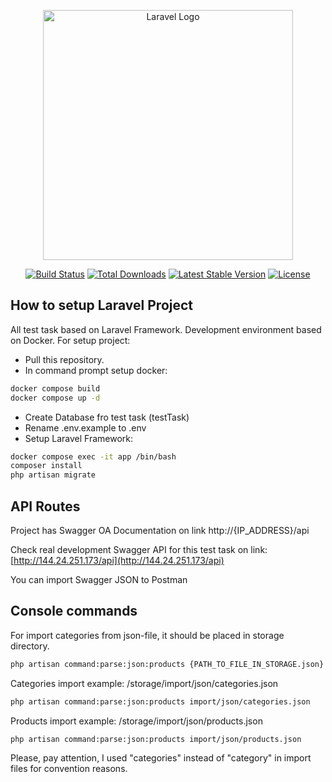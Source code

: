 <p align="center"><a href="https://laravel.com" target="_blank"><img src="https://raw.githubusercontent.com/laravel/art/master/logo-lockup/5%20SVG/2%20CMYK/1%20Full%20Color/laravel-logolockup-cmyk-red.svg" width="400" alt="Laravel Logo"></a></p>

<p align="center">
<a href="https://travis-ci.org/laravel/framework"><img src="https://travis-ci.org/laravel/framework.svg" alt="Build Status"></a>
<a href="https://packagist.org/packages/laravel/framework"><img src="https://img.shields.io/packagist/dt/laravel/framework" alt="Total Downloads"></a>
<a href="https://packagist.org/packages/laravel/framework"><img src="https://img.shields.io/packagist/v/laravel/framework" alt="Latest Stable Version"></a>
<a href="https://packagist.org/packages/laravel/framework"><img src="https://img.shields.io/packagist/l/laravel/framework" alt="License"></a>
</p>

## How to setup Laravel Project

All test task based on Laravel Framework. Development environment based on Docker. For setup project:

- Pull this repository.
- In command prompt setup docker:
```bash
docker compose build
docker compose up -d
```
- Create Database fro test task (testTask)
- Rename .env.example to .env
- Setup Laravel Framework:
```bash
docker compose exec -it app /bin/bash
composer install
php artisan migrate
```

## API Routes

Project has Swagger OA Documentation on link http://{IP_ADDRESS}/api

Check real development Swagger API for this test task on link: [http://144.24.251.173/api](http://144.24.251.173/api)

You can import Swagger JSON to Postman

## Console commands

For import categories from json-file, it should be placed in storage directory. 
```bash
php artisan command:parse:json:products {PATH_TO_FILE_IN_STORAGE.json}
```

Categories import example: /storage/import/json/categories.json
```bash
php artisan command:parse:json:products import/json/categories.json
```
Products import example: /storage/import/json/products.json
```bash
php artisan command:parse:json:products import/json/products.json
```

Please, pay attention, I used "categories" instead of "category" in import files for convention reasons.
